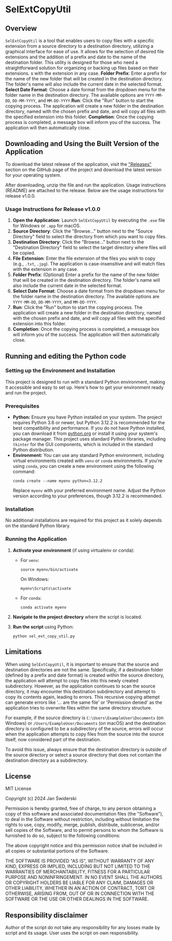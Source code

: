 # SelExtCopyUtil
## Overview

`SelExtCopyUtil` is a tool that enables users to copy files with a specific extension from a source directory to a destination directory, utilizing a graphical interface for ease of use. It allows for the selection of desired file extensions and the addition of a prefix and date to the name of the destination folder. This utility is designed for those who need a straightforward solution for organizing or backing up files based on their extensions.
s with the extension in any case.
	**Folder Prefix**: Enter a prefix for the name of the new folder that will be created in the destination directory. The folder's name will also include the current date in the selected format.
	**Select Date Format**: Choose a date format from the dropdown menu for the folder name in the destination directory. The available options are `YYYY-MM-DD`, `DD-MM-YYYY`, and `MM-DD-YYYY`.**Run**: Click the "Run" button to start the copying process. The application will create a new folder in the destination directory, named with the chosen prefix and date, and will copy all files with the specified extension into this folder.
	**Completion**: Once the copying process is completed, a message box will inform you of the success. The application will then automatically close.
  
## Downloading and Using the Built Version of the Application

To download the latest release of the application, visit the ["Releases"](https://github.com/Jan-Swiderski/SelExtCopyUtil/releases) section on the GitHub page of the project and download the latest version for your operating system.

After downloading, unzip the file and run the application. Usage instructions (README) are attached to the release. Below are the usage instructions for release v1.0.0.

### Usage Instructions for Release v1.0.0

1. **Open the Application**: Launch `SelExtCopyUtil` by executing the `.exe` file for Windows or `.app` for macOS.
2. **Source Directory**: Click the "Browse..." button next to the "Source Directory" field to select the directory from which you want to copy files.
3. **Destination Directory**: Click the "Browse..." button next to the "Destination Directory" field to select the target directory where files will be copied.
4. **File Extension**: Enter the file extension of the files you wish to copy (e.g., `.txt`, `.jpg`). The application is case-insensitive and will match files with the extension in any case.
5. **Folder Prefix**: (Optional) Enter a prefix for the name of the new folder that will be created in the destination directory. The folder's name will also include the current date in the selected format.
6. **Select Date Format**: Choose a date format from the dropdown menu for the folder name in the destination directory. The available options are `YYYY-MM-DD`, `DD-MM-YYYY`, and `MM-DD-YYYY`.
7. **Run**: Click the "Run" button to start the copying process. The application will create a new folder in the destination directory, named with the chosen prefix and date, and will copy all files with the specified extension into this folder.
8. **Completion**: Once the copying process is completed, a message box will inform you of the success. The application will then automatically close.

## Running and editing the Python code
### Setting up the Environment and Installation
This project is designed to run with a standard Python environment, making it accessible and easy to set up. Here's how to get your environment ready and run the project.
### Prerequisites
- **Python:** Ensure you have Python installed on your system. The project requires Python 3.6 or newer, but Python 3.12.2 is recommended for the best compatibility and performance. If you do not have Python installed, you can download it from [python.org](https://www.python.org/downloads/) or install it using your system's package manager. This project uses standard Python libraries, including `tkinter` for the GUI components, which is included in the standard Python distribution.
- **Environment:** You can use any standard Python environment, including virtual environments created with `venv` or `conda` environments. If you're using `conda`, you can create a new environment using the following command:
  ```
  conda create --name myenv python=3.12.2
  ```
  Replace `myenv` with your preferred environment name. Adjust the Python version according to your preferences, though 3.12.2 is recommended.

### Installation

No additional installations are required for this project as it solely depends on the standard Python library. 
### Running the Application
1. **Activate your environment** (if using virtualenv or conda):
   - For `venv`:
     ```
     source myenv/bin/activate
     ```
     On Windows:
     ```
     myenv\Scripts\activate
     ```
   - For `conda`:
     ```
     conda activate myenv
     ```

2. **Navigate to the project directory** where the script is located.

3. **Run the script** using Python:
   ```
   python sel_ext_copy_util.py
   ```
## Limitations
When using `SelExtCopyUtil`, it is important to ensure that the source and destination directories are not the same. Specifically, if a destination folder (defined by a prefix and date format) is created within the source directory, the application will attempt to copy files into this newly created subdirectory. However, as the application continues to scan the source directory, it may encounter this destination subdirectory and attempt to copy its contents again, leading to errors. This recursive copying attempt can generate errors like '... are the same file' or 'Permission denied' as the application tries to overwrite files within the same directory structure.

For example, if the source directory is `C:\Users\ExampleUser\Documents` (on Windows) or `/Users/ExampleUser/Documents` (on macOS) and the destination directory is configured to be a subdirectory of the source, errors will occur when the application attempts to copy files from the source into the source itself, now considered part of the destination.

To avoid this issue, always ensure that the destination directory is outside of the source directory or select a source directory that does not contain the destination directory as a subdirectory.
## License
MIT License

Copyright (c) 2024 Jan Świderski

Permission is hereby granted, free of charge, to any person obtaining a copy
of this software and associated documentation files (the "Software"), to deal
in the Software without restriction, including without limitation the rights
to use, copy, modify, merge, publish, distribute, sublicense, and/or sell
copies of the Software, and to permit persons to whom the Software is
furnished to do so, subject to the following conditions:

The above copyright notice and this permission notice shall be included in all
copies or substantial portions of the Software.

THE SOFTWARE IS PROVIDED "AS IS", WITHOUT WARRANTY OF ANY KIND, EXPRESS OR
IMPLIED, INCLUDING BUT NOT LIMITED TO THE WARRANTIES OF MERCHANTABILITY,
FITNESS FOR A PARTICULAR PURPOSE AND NONINFRINGEMENT. IN NO EVENT SHALL THE
AUTHORS OR COPYRIGHT HOLDERS BE LIABLE FOR ANY CLAIM, DAMAGES OR OTHER
LIABILITY, WHETHER IN AN ACTION OF CONTRACT, TORT OR OTHERWISE, ARISING FROM,
OUT OF OR IN CONNECTION WITH THE SOFTWARE OR THE USE OR OTHER DEALINGS IN THE
SOFTWARE.
## Responsibility disclaimer
Author of the script do not take any responsibility for any losses made by script and its usage. User uses the script on own responsibility.